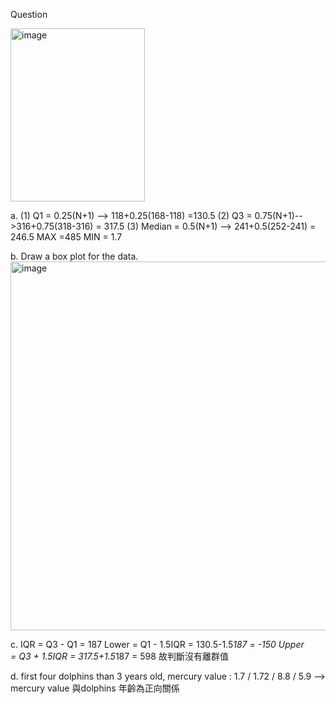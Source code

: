 Question

<img width="215" height="277" alt="image" src="https://github.com/user-attachments/assets/859ce720-99d5-4370-912b-cec5b64fe724" />

a. (1) Q1 = 0.25(N+1) --> 118+0.25(168-118)
          =130.5
   (2) Q3 = 0.75(N+1)-->316+0.75(318-316)
          = 317.5
   (3) Median = 0.5(N+1) --> 241+0.5(252-241)
              = 246.5
   MAX =485
   MIN = 1.7

b. Draw a box plot for the data.
<img width="1174" height="590" alt="image" src="https://github.com/user-attachments/assets/a8c50348-23d9-48bb-aefa-a326135da9f6" />

c. IQR = Q3 - Q1 = 187
   Lower = Q1 - 1.5IQR = 130.5-1.5*187 = -150
   Upper = Q3 + 1.5IQR = 317.5+1.5*187 = 598
   故判斷沒有離群值

d. first four dolphins than 3 years old, mercury value : 1.7 / 1.72 / 8.8 / 5.9 --> mercury value 與dolphins 年齡為正向關係
